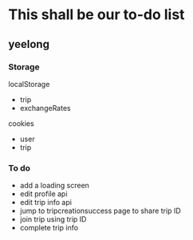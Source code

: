 # This shall be our to-do list

## yeelong
### Storage

localStorage
- trip
- exchangeRates

cookies
- user
- trip

### To do
- add a loading screen
- edit profile api
- edit trip info api
- jump to tripcreationsuccess page to share trip ID
- join trip using trip ID
- complete trip info
